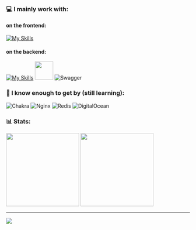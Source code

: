 

### 💻 I mainly work with:

#### on the frontend:
[![My Skills](https://skillicons.dev/icons?i=ts,js,react,nextjs,tailwind,html,css,figma&theme=light)](https://skillicons.dev)
#### on the backend:
[![My Skills](https://skillicons.dev/icons?i=express,nodejs,postgres,postman&theme=light)](https://skillicons.dev) <img width="50" height="50" src="https://socket.io/images/logo-dark.svg"/> ![Swagger](https://img.shields.io/badge/-Swagger-%23Clojure?style=for-the-badge&logo=swagger&logoColor=white)


### 🥸 I know enough to get by (still learning):
![Chakra](https://img.shields.io/badge/chakra-%234ED1C5.svg?style=for-the-badge&logo=chakraui&logoColor=white)
![Nginx](https://img.shields.io/badge/nginx-%23009639.svg?style=for-the-badge&logo=nginx&logoColor=white) 
![Redis](https://img.shields.io/badge/redis-%23DD0031.svg?style=for-the-badge&logo=redis&logoColor=white) 
![DigitalOcean](https://img.shields.io/badge/DigitalOcean-%230167ff.svg?style=for-the-badge&logo=digitalOcean&logoColor=white)

### 📊 Stats:
<span>
<img height="200px" src="https://github-readme-stats.vercel.app/api/wakatime?username=gothic459&layout=default&langs_count=10" />
<img height="200px" src="https://github-readme-stats.vercel.app/api/top-langs/?username=gothic459&theme=default&hide_border=false&include_all_commits=true&count_private=true&layout=default" />
</span>

<!-- ![](https://github-readme-streak-stats.herokuapp.com/?user=gothic459&theme=default&hide_border=false)<br/>
 -->
 
---

[![](https://visitcount.itsvg.in/api?id=gothic459&icon=0&color=1)](https://visitcount.itsvg.in)

<!-- Proudly created with GPRM ( https://gprm.itsvg.in ) -->
